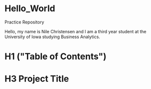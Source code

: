 # Hello_World
Practice Repository


Hello, my name is Nile Christensen and I am a third year student at the University of Iowa studying Business Analytics.


# H1 ("Table of Contents")
# H3 Project Title
